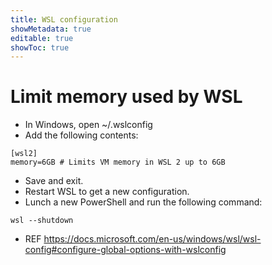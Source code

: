 ```yaml
---
title: WSL configuration
showMetadata: true
editable: true
showToc: true
---
```


# Limit memory used by WSL
- In Windows, open ~/.wslconfig
- Add the following contents:
```
[wsl2]
memory=6GB # Limits VM memory in WSL 2 up to 6GB
```
- Save and exit.
- Restart WSL to get a new configuration.
- Lunch a new PowerShell and run the following command:
```
wsl --shutdown
```
- REF https://docs.microsoft.com/en-us/windows/wsl/wsl-config#configure-global-options-with-wslconfig


